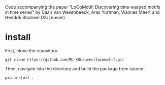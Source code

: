 Code accompanying the paper "LoCoMotif: Discovering time-warped motifs in time series" by Daan Van Wesenbeeck, Aras Yurtman, Wannes Meert and Hendrik Blockeel (KULeuven)

# install
First, clone the repository:
```
git clone https://github.com/ML-KULeuven/locomotif.git
```
Then, navigate into the directory and build the package from source:
```
pip install .
```
